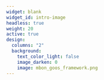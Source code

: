```yaml
---
widget: blank
widget_id: intro-image
headless: true
weight: 20
active: true
design:
  columns: "2"
  background:
    text_color_light: false
    image_darken: 0
    image: mbon_goos_framework.png
---
```


